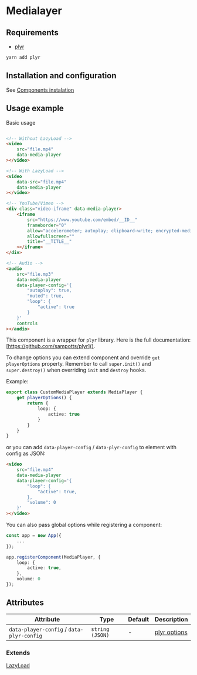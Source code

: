 # Medialayer

## Requirements
 - [plyr](https://www.npmjs.com/package/plyr)

```bash
yarn add plyr
```

## Installation and configuration

See [Components instalation](/docs/components_instalation.md)

## Usage example

Basic usage

```html

<!-- Without LazyLoad -->
<video 
	src="file.mp4" 
	data-media-player 
></video>

<!-- With LazyLoad -->
<video 
	data-src="file.mp4" 
	data-media-player 
></video>

<!-- YouTube/Vimeo -->
<div class="video-iframe" data-media-player>
	<iframe
		src="https://www.youtube.com/embed/__ID__" 
		frameborder="0" 
		allow="accelerometer; autoplay; clipboard-write; encrypted-media; gyroscope; picture-in-picture" 
		allowfullscreen="" 
		title="__TITLE__"
	></iframe>
</div>

<!-- Audio -->
<audio 
	src="file.mp3" 
	data-media-player 
	data-player-config='{
		"autoplay": true, 
		"muted": true,
		"loop": { 
			"active": true 
		}
	}' 
	controls 
></audio>
```

This component is a wrapper for `plyr` library. Here is the full documentation: [https://github.com/sampotts/plyr]().

To change options you can extend component and override `get playerOptions` property. Remember to call `super.init()` and `super.destroy()` when overriding `init` and `destroy` hooks.

Example:

```ts
export class CustomMediaPlayer extends MediaPlayer {
    get playerOptions() {
		return {
			loop: {
				active: true
			}
		}
	}
}

```

or you can add `data-player-config` / `data-plyr-config` to element with config as JSON:

```html
<video 
	src="file.mp4" 
	data-media-player 
	data-player-config='{
		"loop": {
			"active": true,
		},
		"volume": 0
	}'
></video>
```

You can also pass global options while registering a component:

```ts
const app = new App({
    ...
});

app.registerComponent(MediaPlayer, {
	loop: {
		active: true,
	},
	volume: 0
});
```

## Attributes

| Attribute | Type | Default | Description |
| -- | -- | -- | -- |
| `data-player-config` / `data-plyr-config` | `string (JSON)` | - | [plyr options](https://github.com/sampotts/plyr#options) |

### Extends

[LazyLoad](/src/components/utils/lazy-load/README.md)
